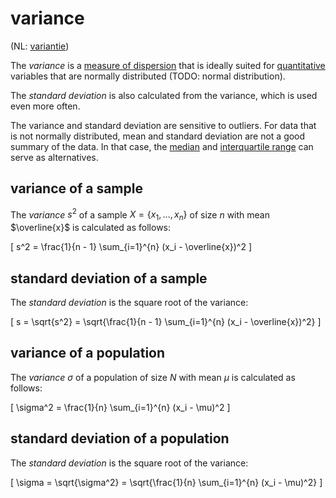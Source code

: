 # variance

(NL: [variantie](../nl/variantie.md))

The *variance* is a [measure of dispersion](measure-of-dispersion.md) that is ideally suited for [quantitative](level-of-measurement.md#quantitative-variables) variables that are normally distributed (TODO: normal distribution).

The *standard deviation* is also calculated from the variance, which is used even more often.

The variance and standard deviation are sensitive to outliers. For data that is not normally distributed, mean and standard deviation are not a good summary of the data. In that case, the [median](median.md) and [interquartile range](interquartile-range.md) can serve as alternatives.

## variance of a sample

The *variance* $s^2$ of a sample $X = \{x_1, \ldots, x_n\}$ of size $n$ with mean $\overline{x}$ is calculated as follows:

\[ s^2 = \frac{1}{n - 1} \sum_{i=1}^{n} (x_i - \overline{x})^2 \]

## standard deviation of a sample

The *standard deviation* is the square root of the variance:

\[ s = \sqrt{s^2} = \sqrt{\frac{1}{n - 1} \sum_{i=1}^{n} (x_i - \overline{x})^2} \]

## variance of a population

The *variance* $\sigma$ of a population of size $N$ with mean $\mu$ is calculated as follows:

\[ \sigma^2 = \frac{1}{n} \sum_{i=1}^{n} (x_i - \mu)^2 \]

## standard deviation of a population

The *standard deviation* is the square root of the variance:

\[ \sigma = \sqrt{\sigma^2} = \sqrt{\frac{1}{n} \sum_{i=1}^{n} (x_i - \mu)^2} \]
